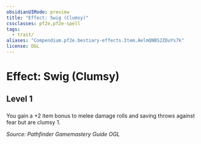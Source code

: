 ```yaml
---
obsidianUIMode: preview
title: "Effect: Swig (Clumsy)"
cssclasses: pf2e,pf2e-spell
tags:
  - trait/
aliases: "Compendium.pf2e.bestiary-effects.Item.AelmQNBS2ZDuYs7k"
license: OGL
---
```

# Effect: Swig (Clumsy)
## Level 1
### 






You gain a +2 item bonus to melee damage rolls and saving throws against fear but are clumsy 1.

*Source: Pathfinder Gamemastery Guide*
*OGL*